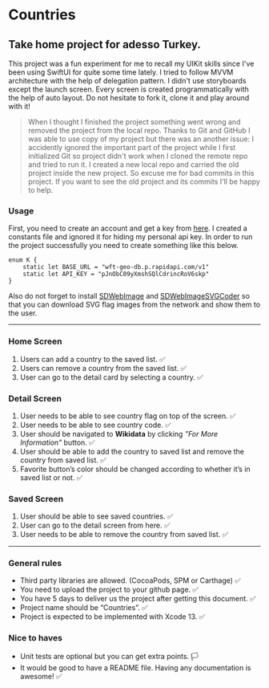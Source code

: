 # Countries
## Take home project for adesso Turkey.
This project was a fun experiment for me to recall my UIKit skills since I've been using SwiftUI for quite some time lately. I tried to follow MVVM architecture with the help of delegation pattern. I didn't use storyboards except the launch screen. Every screen is created programmatically with the help of auto layout. Do not hesitate to fork it, clone it and play around with it!

>When I thought I finished the project something went wrong and removed the project from the local repo. Thanks to Git and GitHub I was able to use copy of my project but there was an another issue: I accidently ignored the important part of the project while I first initialized Git so project didn't work when I cloned the remote repo and tried to run it. I created a new local repo and carried the old project inside the new project. So excuse me for bad commits in this project. If you want to see the old project and its commits I'll be happy to help.

### Usage
First, you need to create an account and get a key from [here](https://rapidapi.com/wirefreethought/api/geodb-cities). I created a constants file and ignored it for hiding my personal api key. In order to run the project successfully you need to create something like this below.
```
enum K {
    static let BASE_URL = "wft-geo-db.p.rapidapi.com/v1"
    static let API_KEY = "pJnObC09yXmshSQlCdrincRoV6skp"
}
```
Also do not forget to install [SDWebImage](https://github.com/SDWebImage/SDWebImage) and [SDWebImageSVGCoder](https://github.com/SDWebImage/SDWebImageSVGCoder) so that you can download SVG flag images from the network and show them to the user. 

---

### Home Screen
1. Users can add a country to the saved list. ✅
2. Users can remove a country from the saved list. ✅
3. User can go to the detail card by selecting a country. ✅

### Detail Screen
1. User needs to be able to see country flag on top of the screen. ✅
2. User needs to be able to see country code. ✅
3. User should be navigated to **Wikidata** by clicking *"For More Information"* button. ✅
4. User should be able to add the country to saved list and remove the country from saved list. ✅
5. Favorite button’s color should be changed according to whether it’s in saved list or not. ✅

### Saved Screen
1. User should be able to see saved countries. ✅
2. User can go to the detail screen from here. ✅
3. User needs to be able to remove the country from saved list. ✅

---

### General rules
- Third party libraries are allowed. (CocoaPods, SPM or Carthage) ✅ 
- You need to upload the project to your github page. ✅
- You have 5 days to deliver us the project after getting this document. ✅
- Project name should be “Countries”. ✅
- Project is expected to be implemented with Xcode 13. ✅

### Nice to haves
- Unit tests are optional but you can get extra points. 🏳️
- It would be good to have a README file. Having any documentation is awesome! ✅
